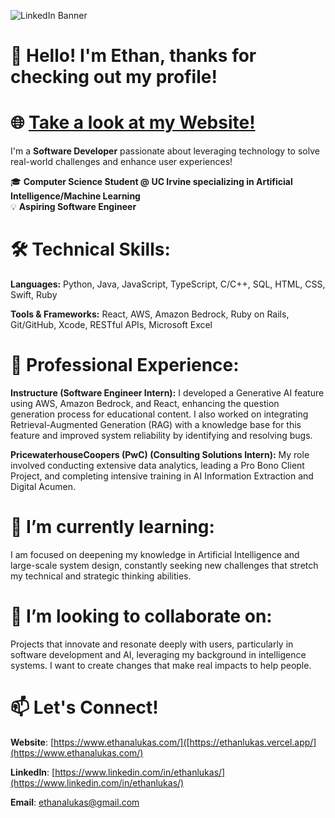 ![LinkedIn Banner](https://github.com/user-attachments/assets/1ae8c383-b05b-40a3-ae93-4f522691f8aa)

# 👋 Hello! I'm Ethan, thanks for checking out my profile!

# **🌐 [Take a look at my Website!](https://ethanalukas.com/)**

I'm a **Software Developer** passionate about leveraging technology to solve real-world challenges and enhance user experiences!

🎓 **Computer Science Student @ UC Irvine specializing in Artificial Intelligence/Machine Learning**  
💡 **Aspiring Software Engineer**  

# 🛠 Technical Skills:
**Languages:** Python, Java, JavaScript, TypeScript, C/C++, SQL, HTML, CSS, Swift, Ruby

**Tools & Frameworks:** React, AWS, Amazon Bedrock, Ruby on Rails, Git/GitHub, Xcode, RESTful APIs, Microsoft Excel

# 💼 Professional Experience:
**Instructure (Software Engineer Intern):** I developed a Generative AI feature using AWS, Amazon Bedrock, and React, enhancing the question generation process for educational content. I also worked on integrating Retrieval-Augmented Generation (RAG) with a knowledge base for this feature and improved system reliability by identifying and resolving bugs.

**PricewaterhouseCoopers (PwC) (Consulting Solutions Intern):** My role involved conducting extensive data analytics, leading a Pro Bono Client Project, and completing intensive training in AI Information Extraction and Digital Acumen.

# 🌱 I’m currently learning:
I am focused on deepening my knowledge in Artificial Intelligence and large-scale system design, constantly seeking new challenges that stretch my technical and strategic thinking abilities.

# 👯 I’m looking to collaborate on:
Projects that innovate and resonate deeply with users, particularly in software development and AI, leveraging my background in intelligence systems. I want to create changes that make real impacts to help people.

# 📫 Let's Connect!
**Website**: [https://www.ethanalukas.com/]([https://ethanlukas.vercel.app/](https://www.ethanalukas.com/)

**LinkedIn**: [https://www.linkedin.com/in/ethanlukas/](https://www.linkedin.com/in/ethanlukas/)

**Email**: [ethanalukas@gmail.com](mailto:ethanalukas@gmail.com)

